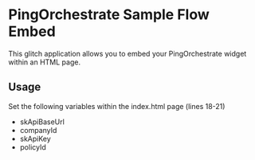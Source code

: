 # PingOrchestrate Sample Flow Embed

This glitch application allows you to embed your PingOrchestrate widget within an HTML page.

## Usage

Set the following variables within the index.html page (lines 18-21)

- skApiBaseUrl
- companyId
- skApiKey
- policyId
